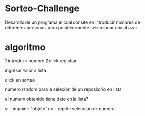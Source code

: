 # Sorteo-Challenge

Desarollo de un programa el cual consite en introducir nombres de diferentes personas,
para posteriormente seleccionar uno al azar



# algoritmo

1 introducir nombre
2 click registrar

ingresar valor a lista

click en sorteo

numero random para la seleción de un repositorio en lista

el numero obtenido tiene dato en la lista?

si - imprimir "objeto"
no - repetir seleccion de numero

